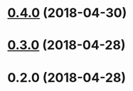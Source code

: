 <a name="0.4.0"></a>
# [0.4.0](https://github.com/mister-ben/videojs-mobile-ui/compare/v0.3.0...v0.4.0) (2018-04-30)

<a name="0.3.0"></a>
# [0.3.0](https://github.com/mister-ben/videojs-mobile-ui/compare/v0.2.0...v0.3.0) (2018-04-28)

<a name="0.2.0"></a>
# 0.2.0 (2018-04-28)

